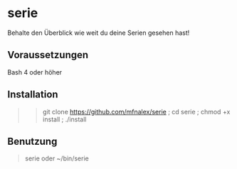 # serie
Behalte den Überblick wie weit du deine Serien gesehen hast!

## Voraussetzungen
Bash 4 oder höher

## Installation
>> git clone https://github.com/mfnalex/serie ; cd serie ; chmod +x install ; ./install

## Benutzung
> serie
oder
> ~/bin/serie
